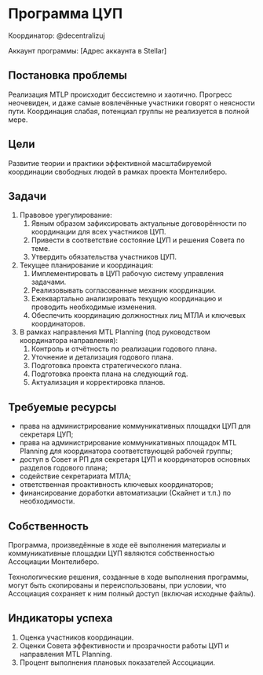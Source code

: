 ﻿# Программа ЦУП

Координатор: @decentralizuj

Аккаунт программы: \[Адрес аккаунта в Stellar\]

## Постановка проблемы
Реализация MTLP происходит бессистемно и хаотично. Прогресс неочевиден, и даже самые вовлечённые участники говорят о неясности пути. Координация слабая, потенциал группы не реализуется в полной мере.

## Цели
Развитие теории и практики эффективной масштабируемой координации свободных людей в рамках проекта Монтелиберо.

## Задачи
1. Правовое урегулирование:
    1. Явным образом зафиксировать актуальные договорённости по координации для всех участников ЦУП.
    2. Привести в соответствие состояние ЦУП и решения Совета по теме.
    3. Утвердить обязательства участников ЦУП.
2. Текущее планирование и координация:
    1. Имплементировать в ЦУП рабочую систему управления задачами.
    2. Реализовывать согласованные механик координации.
    3. Ежеквартально анализировать текущую координацию и проводить необходимые изменения.
    4. Обеспечить координацию должностных лиц МТЛА и ключевых координаторов.
3. В рамках направления MTL Planning (под руководством координатора направления):
    1. Контроль и отчётность по реализации годового плана.
    2. Уточнение и детализация годового плана.
    3. Подготовка проекта стратегического плана.
    4. Подготовка проекта плана на следующий год.
    5. Актуализация и корректировка планов.

## Требуемые ресурсы
* права на администрирование коммуникативных площадки ЦУП для секретаря ЦУП;
* права на администрирование коммуникативных площадок MTL Planning для координатора соответствующей рабочей группы;
* доступ в Совет и РП для секретаря ЦУП и координаторов основных разделов годового плана;
* содействие секретариата МТЛА;
* ответственная проактивность ключевых координаторов;
* финансирование доработки автоматизации (Скайнет и т.п.) по необходимости.

## Собственность
Программа, произведённые в ходе её выполнения материалы и коммуникативные площадки ЦУП являются собственностью Ассоциации Монтелиберо.

Технологические решения, созданные в ходе выполнения программы, могут быть скопированы и переиспользованы, при условии, что Ассоциация сохраняет к ним полный доступ (включая исходные файлы).

## Индикаторы успеха
1. Оценка участников координации.
2. Оценки Совета эффективности и прозрачности работы ЦУП и направления MTL Planning.
3. Процент выполнения плановых показателей Ассоциации.
